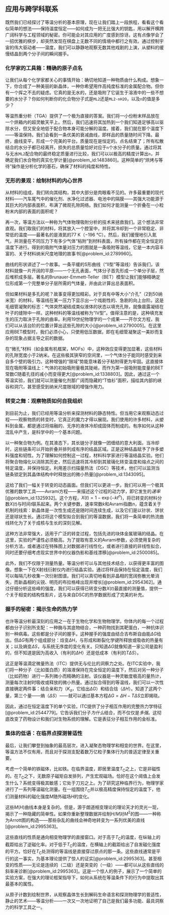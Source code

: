 ## 应用与跨学科联系

既然我们已经探讨了等温分析的基本原理，现在让我们踏上一段旅程，看看这个看似简单的想法——保持温度恒定——如何成为一把无比强大的钥匙，用以解开横跨广阔科学与工程领域的秘密。你可能会对其应用的广度感到惊讶。这有点像学会了一招优雅的棋步，却突然发现在棋盘上无数不同的情境中都行之有效。通过控制宇宙的伟大驱动者——温度，我们可以静静地观察无数其他戏剧的上演，从塑料的缓慢结晶到两个分子间的瞬间握手。

### 化学家的工具箱：精确的原子点名

让我们从每个化学家都关心的事情开始：确切地知道一种物质由什么构成。想象一下，你合成了一种美丽的新晶体，一种你希望用作高纯度标准的金属配合物。但你有一个挥之不去的疑虑。它真的是无水的，还是吸附了它诞生于溶液中的一些不想要的水分子？你如何判断你的化合物分子式是`ML2`还是`ML2·nH2O`，以及`n`的值是多少？

等温热重分析（TGA）提供了一个极为直接的答案。我们将一小份粉末样品放在一个烘箱内的超灵敏天平上。然后，我们迅速将其加热到一个我们知道足够高以驱除水分，但又安全地低于配合物本身可能分解的温度。接着，我们就在那个温度下——等温保持。我们会看到一条优美的衰减曲线，即样品的质量随时间下降。最终，曲线变平，形成一个完美的平台。质量现在是恒定的。点名结束了；所有松散结合的水分子都已经离开。损失的总质量恰好对应于`n`个水分子的质量。通过将其与无水`ML2`配合物的最终稳定质量进行比较，我们可以以极高的精度计算出`n`，并确定我们水合物的真实化学计量[@problem_id:1483860]。这种简单的“烘烤与等待”操作是分析化学的基石，确保了材料的纯度和特性。

### 无形的景观：绘制材料的内心世界

从材料的组成，我们转向其结构，其中大部分是肉眼看不见的。许多最重要的现代材料——汽车尾气中的催化剂、水净化过滤器、电池中的隔膜——其强大功能源于其巨大的内部表面积，布满了微观孔隙网络。我们如何才能测量一个折叠在一小粒粉末内部的表面的面积呢？

再一次，等温方法以一种称为气体物理吸附分析的技术来拯救我们。这个想法非常直观。我们取我们的材料，将其放入一个腔室中，并将其冷却到一个非常稳定、非常低的温度——最著名的是液氮的77 K（$-196$ °C）。然后，我们缓慢地引入氮气，并测量在不同压力下有多少气体“粘附”到材料表面，所有操作都在完全恒定的温度下进行。得到的吸附气体量对压力的图就是一条吸附等温线，它是一本内容丰富的、关于材料纳米尺度地理的故事书[@problem_id:2789960]。

曲线的形状讲述了一个故事。一条平缓的S形曲线（“II型”等温线）告诉我们，该材料就像一片开阔的平原——一个无孔表面，气体分子首先形成一个单分子层，然后堆积成多层。著名的Brunauer-Emmett-Teller（BET）模型让我们能够精确定位形成第一个完整单分子层所需的气体量，并由此计算出总表面积。

但如果材料是多孔的呢？故事变得更加精彩。对于具有中等大小“介孔”（2到50纳米宽）的材料，等温线在某一压力下显示出一个戏剧性的、急剧的向上台阶。这是毛细管凝聚的标志：气体突然凝结成类似液体的状态以填充孔隙，就像晨露凝结在叶子的缝隙中一样。这种材料的等温线被称为“IV型”。值得注意的是，这种填充发生的压力取决于孔隙的曲率。利用19世纪物理学的一个成果——开尔文方程，我们可以从该台阶的位置计算出这些孔隙的大小[@problem_id:2790005]。在这里应用BET模型时，我们必须小心，只使用低压数据，即在毛细管凝聚这一美妙而复杂的现象占据主导之前的数据。

在“微孔”材料（如金属有机框架，MOFs）中，这种效应变得更加显著，这些材料的孔隙宽度小于2纳米。在这些极其狭窄的空间里，一个气体分子能同时感受到来自多个壁的吸引力。这种增强的“限域”势能意味着分子粘附得更为牢固。这直接体现在吸附等温线上：气体的初始吸附量极其陡峭，而作为第一层吸附能度量的BET常数$C$随着孔径的减小而变得更大[@problem_id:1338803]。因此，通过这一个等温实验，我们就可以测量催化剂那广阔而隐藏的“T恤衫”面积，描绘其内部的峡谷和洞穴，甚至感受到纳米尺度限域的增强作用力。

### 转变之舞：观察物质如何自我组织

到目前为止，我们已经用等温分析来探测材料的静态特性。但当用它来观察动态过程——观察物质的转变时，它真正的魔力才得以展现。我们使用的许多材料，从塑料到金属，都是通过将熔融的、无序的液体冷却成固体而制成的。有序如何从这种混乱中产生，是科学中的一个基本问题。

以一种聚合物为例。在其液态下，其长链分子就像一团缠结的意大利面。当冷却时，这些链条可以开始折叠并排列成有序的结晶区域。正是这种结晶赋予了许多塑料强度和韧性。为了理解如何控制这一过程，材料科学家进行等温结晶实验。他们将聚合物熔化以消除其历史，然后迅速将其冷却到其玻璃化转变温度和熔点之间的特定温度，并保持恒定。利用差示扫描量热法（DSC）等技术，他们可以监测当链条锁定到其晶体结构中时释放出的微小热量[@problem_id:1343095]。

这给了我们一幅关于转变的动态画面。但我们可以更进一步。我们可以用一个极其优雅的数学工具——Avrami方程——来描述这个过程的动力学，即它发生的*速率*[@problem_id:1325932]。这个方程，$X(t) = 1 - \exp(-kt^n)$，将已转变的材料分数$X(t)$与时间$t$联系起来。两个关键参数，速率常数$k$和Avrami指数$n$，蕴含着关于机制的线索：新晶体是一次性生成还是随时间连续生成，以及它们是以针状、饼状还是球状生长。通过将这个模型拟合到我们的等温数据，我们将一条简单的热流曲线转化为了关于成核与生长的深刻见解。

这种方法非常强大，适用于广泛的转变过程，包括先进的块体金属玻璃的结晶。在这里，实验的严谨性必须极高。为了提取有意义的Avrami参数，必须使用复杂的分析方法，或者通过在特殊图上对数据进行线性化，或者进行直接的非线性拟合，同时还要仔细考虑现实世界中的仪器伪影和基线漂移[@problem_id:2500085]。

此外，我们不仅限于测量热量。等温分析可以与其他技术结合，以获得更丰富的图像。想象一下在X射线衍射仪内进行结晶实验。通过将样品保持在恒定温度，我们可以每隔几秒收集一次衍射图谱。我们可以真切地看到非晶相的宽阔弥散光晕消失，而新晶相的尖锐、明亮的布拉格峰出现并增长[@problem_id:2954362]。通过仔细分析这些峰的强度，我们可以获得已转变分数$X(t)$最直接的测量值，提供一个关于相变的结构性影片，这与来自DSC的热学数据形成了完美的补充。

### 握手的秘密：揭示生命的热力学

也许等温分析最深刻的应用之一在于生物化学和生物物理学。你体内的每一个过程都由分子识别所支配：一种酶与其底物结合，一种药物找到其靶蛋白，一种抗体识别一种病毒。这些都是分子间的握手。这种握手的强度由结合吉布斯自由能$\Delta G$给出。但$\Delta G$有两个组成部分：焓变$\Delta H$，与形成和断裂化学键所释放或吸收的热量有关；以及熵变$\Delta S$，与系统无序度的变化有关。只知道$\Delta G$就像知道一家公司是盈利的，但不知道是因为高收入（有利的$\Delta H$）还是低成本（有利的$T \Delta S$）。

这正是等温滴定微量热法（ITC）提供无与伦比的洞察力之处。在ITC实验中，我们将一种分子（比如蛋白质）的溶液保持在完全恒定的温度下，然后对另一种分子（比如药物）进行一系列微小而精确的注射。该仪器是一种灵敏度极高的量热计，测量每次注射时吸收或释放的微小热量。通过拟合得到的等温线，我们可以一次性直接确定两件事：结合亲和力（$K_a$，它给出$\Delta G$）和结合焓（$\Delta H$）。知道了这两个量，第三个量——熵（$\Delta S$）——就可以通过基本方程$\Delta G = \Delta H - T \Delta S$立即揭晓。

因此，通过在恒定温度下的单个实验，ITC提供了分子相互作用的完整热力学特征[@problem_id:2544779]。它告诉我们分子*为什么*结合，而不仅仅是*多强*。这彻底改变了药物设计和我们对生物系统的理解。它是表征分子相互作用的金标准。

### 集体的低语：在临界点探测普适性

最后，让我们攀登到抽象的最高层次，进入凝聚态物理学和相变的世界。在这里，等温方法不仅有用，而且对于探测支配着数万亿粒子集体行为的普适定律至关重要。

考虑一个简单的铁磁体，比如铁。在临界温度，即居里温度$T_{\text{C}}$之上，它是非磁性的。在$T_{\text{C}}$之下，无数原子磁矩自发排列，产生宏观磁场。恰好在这个阈值上会发生什么？系统变得极其敏感；它处于刀刃之上。为了研究这种临界行为，物理学家进行了一系列等温磁化测量。在一组围绕$T_{\text{C}}$并以极高精度保持恒定的温度下，他们测量材料的磁化强度$M$随外磁场$H$的变化。

这些$M(H)$曲线本身是复杂的。但是，源于朗道相变理论的理论天才的灵光一现，揭示了一种隐藏的简单性。如果你重新整理数据并绘制$H/M$对$M^2$的图——一种称为Arrott图的构造——那些杂乱的曲线会神奇地转变为一系列优美的直线[@problem_id:2995363]。

这些直线的性质是通向相变物理学的直接窗口。对于高于$T_{\text{C}}$的温度，在纵轴上的截距给出了逆磁化率。对于低于$T_{\text{C}}$的温度，在横轴上的截距给出了自发磁化强度的平方。恰好在$T_{\text{C}}$处测得的等温线是直接穿过原点的那一条。这些直线通常是平行的这一事实，为基本理论提供了惊人的证实[@problem_id:2995363]。甚至相变的性质——无论是连续的（二级）还是突变的（一级）——都可以从这些直线的斜率来诊断[@problem_id:2995363]。这是一个惊人的例子，展示了一个简单的实验方案，在强大的理论框架指导下，如何从系统在等温条件下的行为中提取出其最基本的属性。

从原子计数到绘制世界，从观察晶体生长到解码生命语言和探测物理学的普适性，静止的艺术——等温分析——一次又一次地证明了自己是我们最多功能、最具洞察力的科学工具之一。